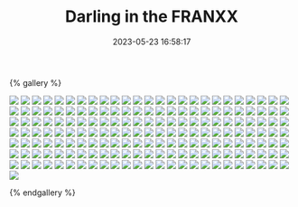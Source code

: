 ﻿---
title: Darling in the FRANXX
date: 2023-05-23 16:58:17
comments: false
---

{% gallery %}

![](https://cdn.staticaly.com/gh/1405720461/images@master/Darling/1.webp)
![](https://cdn.staticaly.com/gh/1405720461/images@master/Darling/2.webp)
![](https://cdn.staticaly.com/gh/1405720461/images@master/Darling/3.webp)
![](https://cdn.staticaly.com/gh/1405720461/images@master/Darling/4.webp)
![](https://cdn.staticaly.com/gh/1405720461/images@master/Darling/5.webp)
![](https://cdn.staticaly.com/gh/1405720461/images@master/Darling/6.webp)
![](https://cdn.staticaly.com/gh/1405720461/images@master/Darling/7.webp)
![](https://cdn.staticaly.com/gh/1405720461/images@master/Darling/8.webp)
![](https://cdn.staticaly.com/gh/1405720461/images@master/Darling/9.webp)
![](https://cdn.staticaly.com/gh/1405720461/images@master/Darling/10.webp)
![](https://cdn.staticaly.com/gh/1405720461/images@master/Darling/11.webp)
![](https://cdn.staticaly.com/gh/1405720461/images@master/Darling/12.webp)
![](https://cdn.staticaly.com/gh/1405720461/images@master/Darling/13.webp)
![](https://cdn.staticaly.com/gh/1405720461/images@master/Darling/14.webp)
![](https://cdn.staticaly.com/gh/1405720461/images@master/Darling/15.webp)
![](https://cdn.staticaly.com/gh/1405720461/images@master/Darling/16.webp)
![](https://cdn.staticaly.com/gh/1405720461/images@master/Darling/17.webp)
![](https://cdn.staticaly.com/gh/1405720461/images@master/Darling/18.webp)
![](https://cdn.staticaly.com/gh/1405720461/images@master/Darling/19.webp)
![](https://cdn.staticaly.com/gh/1405720461/images@master/Darling/20.webp)
![](https://cdn.staticaly.com/gh/1405720461/images@master/Darling/21.webp)
![](https://cdn.staticaly.com/gh/1405720461/images@master/Darling/22.webp)
![](https://cdn.staticaly.com/gh/1405720461/images@master/Darling/23.webp)
![](https://cdn.staticaly.com/gh/1405720461/images@master/Darling/24.webp)
![](https://cdn.staticaly.com/gh/1405720461/images@master/Darling/25.webp)
![](https://cdn.staticaly.com/gh/1405720461/images@master/Darling/26.webp)
![](https://cdn.staticaly.com/gh/1405720461/images@master/Darling/27.webp)
![](https://cdn.staticaly.com/gh/1405720461/images@master/Darling/28.webp)
![](https://cdn.staticaly.com/gh/1405720461/images@master/Darling/29.webp)
![](https://cdn.staticaly.com/gh/1405720461/images@master/Darling/30.webp)
![](https://cdn.staticaly.com/gh/1405720461/images@master/Darling/31.webp)
![](https://cdn.staticaly.com/gh/1405720461/images@master/Darling/32.webp)
![](https://cdn.staticaly.com/gh/1405720461/images@master/Darling/33.webp)
![](https://cdn.staticaly.com/gh/1405720461/images@master/Darling/34.webp)
![](https://cdn.staticaly.com/gh/1405720461/images@master/Darling/35.webp)
![](https://cdn.staticaly.com/gh/1405720461/images@master/Darling/36.webp)
![](https://cdn.staticaly.com/gh/1405720461/images@master/Darling/37.webp)
![](https://cdn.staticaly.com/gh/1405720461/images@master/Darling/38.webp)
![](https://cdn.staticaly.com/gh/1405720461/images@master/Darling/39.webp)
![](https://cdn.staticaly.com/gh/1405720461/images@master/Darling/40.webp)
![](https://cdn.staticaly.com/gh/1405720461/images@master/Darling/41.webp)
![](https://cdn.staticaly.com/gh/1405720461/images@master/Darling/42.webp)
![](https://cdn.staticaly.com/gh/1405720461/images@master/Darling/43.webp)
![](https://cdn.staticaly.com/gh/1405720461/images@master/Darling/44.webp)
![](https://cdn.staticaly.com/gh/1405720461/images@master/Darling/45.webp)
![](https://cdn.staticaly.com/gh/1405720461/images@master/Darling/46.webp)
![](https://cdn.staticaly.com/gh/1405720461/images@master/Darling/47.webp)
![](https://cdn.staticaly.com/gh/1405720461/images@master/Darling/48.webp)
![](https://cdn.staticaly.com/gh/1405720461/images@master/Darling/49.webp)
![](https://cdn.staticaly.com/gh/1405720461/images@master/Darling/50.webp)
![](https://cdn.staticaly.com/gh/1405720461/images@master/Darling/51.webp)
![](https://cdn.staticaly.com/gh/1405720461/images@master/Darling/52.webp)
![](https://cdn.staticaly.com/gh/1405720461/images@master/Darling/53.webp)
![](https://cdn.staticaly.com/gh/1405720461/images@master/Darling/54.webp)
![](https://cdn.staticaly.com/gh/1405720461/images@master/Darling/55.webp)
![](https://cdn.staticaly.com/gh/1405720461/images@master/Darling/56.webp)
![](https://cdn.staticaly.com/gh/1405720461/images@master/Darling/57.webp)
![](https://cdn.staticaly.com/gh/1405720461/images@master/Darling/58.webp)
![](https://cdn.staticaly.com/gh/1405720461/images@master/Darling/59.webp)
![](https://cdn.staticaly.com/gh/1405720461/images@master/Darling/60.webp)
![](https://cdn.staticaly.com/gh/1405720461/images@master/Darling/61.webp)
![](https://cdn.staticaly.com/gh/1405720461/images@master/Darling/62.webp)
![](https://cdn.staticaly.com/gh/1405720461/images@master/Darling/63.webp)
![](https://cdn.staticaly.com/gh/1405720461/images@master/Darling/64.webp)
![](https://cdn.staticaly.com/gh/1405720461/images@master/Darling/65.webp)
![](https://cdn.staticaly.com/gh/1405720461/images@master/Darling/66.webp)
![](https://cdn.staticaly.com/gh/1405720461/images@master/Darling/67.webp)
![](https://cdn.staticaly.com/gh/1405720461/images@master/Darling/68.webp)
![](https://cdn.staticaly.com/gh/1405720461/images@master/Darling/69.webp)
![](https://cdn.staticaly.com/gh/1405720461/images@master/Darling/70.webp)
![](https://cdn.staticaly.com/gh/1405720461/images@master/Darling/71.webp)
![](https://cdn.staticaly.com/gh/1405720461/images@master/Darling/72.webp)
![](https://cdn.staticaly.com/gh/1405720461/images@master/Darling/73.webp)
![](https://cdn.staticaly.com/gh/1405720461/images@master/Darling/74.webp)
![](https://cdn.staticaly.com/gh/1405720461/images@master/Darling/75.webp)
![](https://cdn.staticaly.com/gh/1405720461/images@master/Darling/76.webp)
![](https://cdn.staticaly.com/gh/1405720461/images@master/Darling/77.webp)
![](https://cdn.staticaly.com/gh/1405720461/images@master/Darling/78.webp)
![](https://cdn.staticaly.com/gh/1405720461/images@master/Darling/79.webp)
![](https://cdn.staticaly.com/gh/1405720461/images@master/Darling/80.webp)
![](https://cdn.staticaly.com/gh/1405720461/images@master/Darling/81.webp)
![](https://cdn.staticaly.com/gh/1405720461/images@master/Darling/82.webp)
![](https://cdn.staticaly.com/gh/1405720461/images@master/Darling/83.webp)
![](https://cdn.staticaly.com/gh/1405720461/images@master/Darling/84.webp)
![](https://cdn.staticaly.com/gh/1405720461/images@master/Darling/85.webp)
![](https://cdn.staticaly.com/gh/1405720461/images@master/Darling/86.webp)
![](https://cdn.staticaly.com/gh/1405720461/images@master/Darling/87.webp)
![](https://cdn.staticaly.com/gh/1405720461/images@master/Darling/88.webp)
![](https://cdn.staticaly.com/gh/1405720461/images@master/Darling/89.webp)
![](https://cdn.staticaly.com/gh/1405720461/images@master/Darling/90.webp)
![](https://cdn.staticaly.com/gh/1405720461/images@master/Darling/91.webp)
![](https://cdn.staticaly.com/gh/1405720461/images@master/Darling/92.webp)
![](https://cdn.staticaly.com/gh/1405720461/images@master/Darling/93.webp)
![](https://cdn.staticaly.com/gh/1405720461/images@master/Darling/94.webp)
![](https://cdn.staticaly.com/gh/1405720461/images@master/Darling/95.webp)
![](https://cdn.staticaly.com/gh/1405720461/images@master/Darling/96.webp)
![](https://cdn.staticaly.com/gh/1405720461/images@master/Darling/97.webp)
![](https://cdn.staticaly.com/gh/1405720461/images@master/Darling/98.webp)
![](https://cdn.staticaly.com/gh/1405720461/images@master/Darling/99.webp)
![](https://cdn.staticaly.com/gh/1405720461/images@master/Darling/100.webp)
![](https://cdn.staticaly.com/gh/1405720461/images@master/Darling/101.webp)
![](https://cdn.staticaly.com/gh/1405720461/images@master/Darling/102.webp)
![](https://cdn.staticaly.com/gh/1405720461/images@master/Darling/103.webp)
![](https://cdn.staticaly.com/gh/1405720461/images@master/Darling/104.webp)
![](https://cdn.staticaly.com/gh/1405720461/images@master/Darling/105.webp)
![](https://cdn.staticaly.com/gh/1405720461/images@master/Darling/106.webp)
![](https://cdn.staticaly.com/gh/1405720461/images@master/Darling/107.webp)
![](https://cdn.staticaly.com/gh/1405720461/images@master/Darling/108.webp)
![](https://cdn.staticaly.com/gh/1405720461/images@master/Darling/109.webp)
![](https://cdn.staticaly.com/gh/1405720461/images@master/Darling/110.webp)
![](https://cdn.staticaly.com/gh/1405720461/images@master/Darling/111.webp)
![](https://cdn.staticaly.com/gh/1405720461/images@master/Darling/112.webp)
![](https://cdn.staticaly.com/gh/1405720461/images@master/Darling/113.webp)
![](https://cdn.staticaly.com/gh/1405720461/images@master/Darling/114.webp)
![](https://cdn.staticaly.com/gh/1405720461/images@master/Darling/115.webp)
![](https://cdn.staticaly.com/gh/1405720461/images@master/Darling/116.webp)
![](https://cdn.staticaly.com/gh/1405720461/images@master/Darling/117.webp)
![](https://cdn.staticaly.com/gh/1405720461/images@master/Darling/118.webp)
![](https://cdn.staticaly.com/gh/1405720461/images@master/Darling/119.webp)
![](https://cdn.staticaly.com/gh/1405720461/images@master/Darling/120.webp)
![](https://cdn.staticaly.com/gh/1405720461/images@master/Darling/121.webp)
![](https://cdn.staticaly.com/gh/1405720461/images@master/Darling/122.webp)
![](https://cdn.staticaly.com/gh/1405720461/images@master/Darling/123.webp)
![](https://cdn.staticaly.com/gh/1405720461/images@master/Darling/124.webp)
![](https://cdn.staticaly.com/gh/1405720461/images@master/Darling/125.webp)
![](https://cdn.staticaly.com/gh/1405720461/images@master/Darling/126.webp)
![](https://cdn.staticaly.com/gh/1405720461/images@master/Darling/127.webp)
![](https://cdn.staticaly.com/gh/1405720461/images@master/Darling/128.webp)
![](https://cdn.staticaly.com/gh/1405720461/images@master/Darling/129.webp)
![](https://cdn.staticaly.com/gh/1405720461/images@master/Darling/130.webp)
![](https://cdn.staticaly.com/gh/1405720461/images@master/Darling/131.webp)
![](https://cdn.staticaly.com/gh/1405720461/images@master/Darling/132.webp)
![](https://cdn.staticaly.com/gh/1405720461/images@master/Darling/133.webp)
![](https://cdn.staticaly.com/gh/1405720461/images@master/Darling/134.webp)
![](https://cdn.staticaly.com/gh/1405720461/images@master/Darling/135.webp)
![](https://cdn.staticaly.com/gh/1405720461/images@master/Darling/136.webp)
![](https://cdn.staticaly.com/gh/1405720461/images@master/Darling/137.webp)
![](https://cdn.staticaly.com/gh/1405720461/images@master/Darling/138.webp)
![](https://cdn.staticaly.com/gh/1405720461/images@master/Darling/139.webp)
![](https://cdn.staticaly.com/gh/1405720461/images@master/Darling/140.webp)
![](https://cdn.staticaly.com/gh/1405720461/images@master/Darling/141.webp)
![](https://cdn.staticaly.com/gh/1405720461/images@master/Darling/142.webp)
![](https://cdn.staticaly.com/gh/1405720461/images@master/Darling/143.webp)
![](https://cdn.staticaly.com/gh/1405720461/images@master/Darling/144.webp)
![](https://cdn.staticaly.com/gh/1405720461/images@master/Darling/145.webp)
![](https://cdn.staticaly.com/gh/1405720461/images@master/Darling/146.webp)
![](https://cdn.staticaly.com/gh/1405720461/images@master/Darling/147.webp)
![](https://cdn.staticaly.com/gh/1405720461/images@master/Darling/148.webp)
![](https://cdn.staticaly.com/gh/1405720461/images@master/Darling/149.webp)
![](https://cdn.staticaly.com/gh/1405720461/images@master/Darling/150.webp)
![](https://cdn.staticaly.com/gh/1405720461/images@master/Darling/151.webp)
![](https://cdn.staticaly.com/gh/1405720461/images@master/Darling/152.webp)
![](https://cdn.staticaly.com/gh/1405720461/images@master/Darling/153.webp)
![](https://cdn.staticaly.com/gh/1405720461/images@master/Darling/154.webp)
![](https://cdn.staticaly.com/gh/1405720461/images@master/Darling/155.webp)
![](https://cdn.staticaly.com/gh/1405720461/images@master/Darling/156.webp)
![](https://cdn.staticaly.com/gh/1405720461/images@master/Darling/157.webp)
![](https://cdn.staticaly.com/gh/1405720461/images@master/Darling/158.webp)
![](https://cdn.staticaly.com/gh/1405720461/images@master/Darling/159.webp)
![](https://cdn.staticaly.com/gh/1405720461/images@master/Darling/160.webp)
![](https://cdn.staticaly.com/gh/1405720461/images@master/Darling/161.webp)
![](https://cdn.staticaly.com/gh/1405720461/images@master/Darling/162.webp)
![](https://cdn.staticaly.com/gh/1405720461/images@master/Darling/163.webp)
![](https://cdn.staticaly.com/gh/1405720461/images@master/Darling/164.webp)
![](https://cdn.staticaly.com/gh/1405720461/images@master/Darling/165.webp)
![](https://cdn.staticaly.com/gh/1405720461/images@master/Darling/166.webp)
![](https://cdn.staticaly.com/gh/1405720461/images@master/Darling/167.webp)
![](https://cdn.staticaly.com/gh/1405720461/images@master/Darling/168.webp)
![](https://cdn.staticaly.com/gh/1405720461/images@master/Darling/169.webp)
![](https://cdn.staticaly.com/gh/1405720461/images@master/Darling/170.webp)
![](https://cdn.staticaly.com/gh/1405720461/images@master/Darling/171.webp)
![](https://cdn.staticaly.com/gh/1405720461/images@master/Darling/172.webp)
![](https://cdn.staticaly.com/gh/1405720461/images@master/Darling/173.webp)
![](https://cdn.staticaly.com/gh/1405720461/images@master/Darling/174.webp)
![](https://cdn.staticaly.com/gh/1405720461/images@master/Darling/175.webp)
![](https://cdn.staticaly.com/gh/1405720461/images@master/Darling/176.webp)

{% endgallery %}

